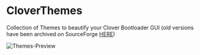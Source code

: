 # CloverThemes
Collection of Themes to beautify your Clover Bootloader GUI (old versions have been archived on SourceForge [HERE](https://sourceforge.net/p/cloverefiboot/themes/ci/master/tree/themes/))

![Themes-Preview](https://github.com/badruzeus/MyCloverThemes/raw/master/Themes-Preview.png)
